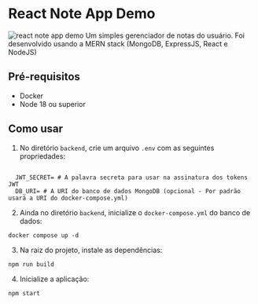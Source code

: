 # React Note App Demo
![react note app demo](https://github.com/J-Player/React-Note-App-Example/assets/48096757/396a02f3-1332-48fe-9904-00bf73c2aeea)
Um simples gerenciador de notas do usuário.
Foi desenvolvido usando a MERN stack (MongoDB, ExpressJS, React e NodeJS)

## Pré-requisitos
- Docker
- Node 18 ou superior

## Como usar
1. No diretório `backend`, crie um arquivo `.env` com as seguintes propriedades:
<pre><code>
  JWT_SECRET= # A palavra secreta para usar na assinatura dos tokens JWT
  DB_URI= # A URI do banco de dados MongoDB (opcional - Por padrão usará a URI do docker-compose.yml)
</code></pre>
2. Ainda no diretório `backend`, inicialize o `docker-compose.yml` do banco de dados:
<pre><code>docker compose up -d</code></pre>
3. Na raiz do projeto, instale as dependências:
<pre><code>npm run build</code></pre>
4. Inicialize a aplicação:
<pre><code>npm start</code></pre>
